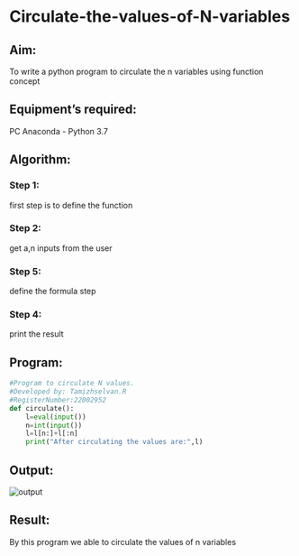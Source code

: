 # Circulate-the-values-of-N-variables
## Aim:
To write a python program to circulate the n variables using function concept
## Equipment’s required:
PC
Anaconda - Python 3.7
## Algorithm: 
### Step 1:
first step is to define the function
### Step 2:
get a,n inputs from the user
### Step 5:
define the formula step
### Step 4:
print the result
## Program:
```python
#Program to circulate N values.
#Developed by: Tamizhselvan.R
#RegisterNumber:22002952
def circulate():
    l=eval(input())
    n=int(input())
    l=l[n:]+l[:n]
    print("After circulating the values are:",l)
 ```   

## Output:
![output](./output%20for%20circulate.png)

## Result:
By this program we able to circulate the values of n variables
